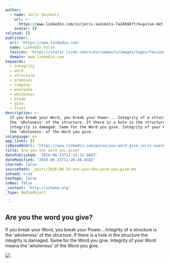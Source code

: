 ```yaml
---
author:
  - name: Joris Swinkels
    url: >-
      https://www.linkedin.com/in/joris-swinkels-7a24b98?trk=pulse-det-athr_prof-art_hdr
    avatar: {}
related: []
publisher:
  url: 'https://www.linkedin.com'
  name: LinkedIn Pulse
  favicon: 'https://static.licdn.com/scds/common/u/images/logos/favicons/v1/favicon.ico'
  domain: www.linkedin.com
keywords:
  - integrity
  - word
  - structure
  - promises
  - company
  - everyone
  - wholeness
  - break
  - give
  - trust
description: >-
  If you break your Word, you break your Power....Integrity of a structure is
  the 'wholeness' of the structure. If there is a hole in the structure the
  integrity is damaged. Same for the Word you give. Integrity of your Word means
  the 'wholeness' of the Word you give.
inLanguage: en
app_links: []
isBasedOnUrl: 'https://www.linkedin.com/pulse/you-word-give-joris-swinkels?trk=mp-author-card'
title: Are you the word you give?
datePublished: '2016-06-23T11:31:15.060Z'
dateModified: '2016-06-23T11:28:48.454Z'
starred: false
sourcePath: _posts/2016-06-23-are-you-the-word-you-give.md
inFeed: true
hasPage: false
inNav: false
_context: 'http://schema.org'
_type: MediaObject

---
```

<article style=""><h1>Are you the word you give?</h1><p>If you break your Word, you break your Power....Integrity of a structure is the 'wholeness' of the structure. If there is a hole in the structure the integrity is damaged. Same for the Word you give. Integrity of your Word means the 'wholeness' of the Word you give.</p><img src="https://media.licdn.com/mpr/mpr/jc/AAEAAQAAAAAAAAeLAAAAJDE0YTY5ZTNjLTQwZmYtNDE0My04NzRhLTg0OGY3NDU1MGEyNg.jpg" /></article>
